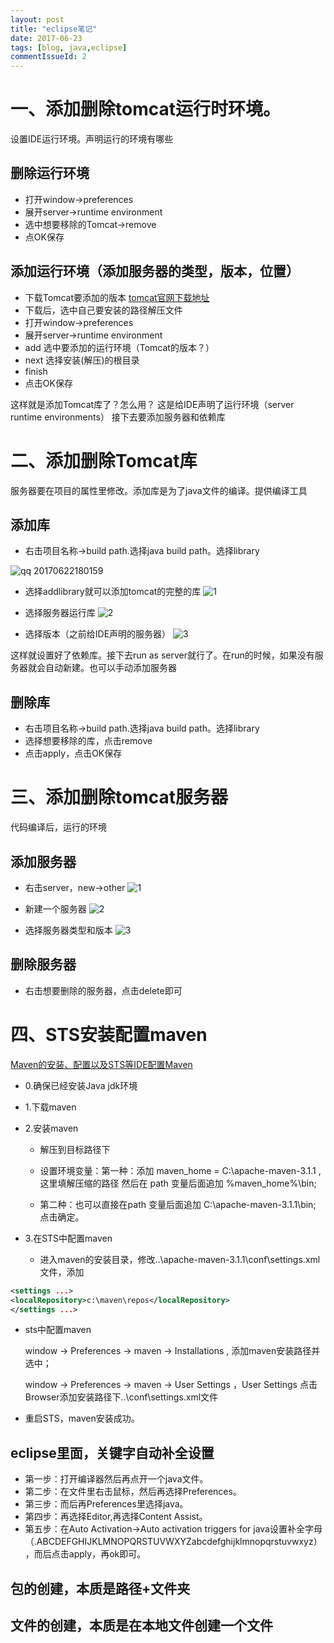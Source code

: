 ```yaml
---
layout: post
title: "eclipse笔记"
date: 2017-06-23
tags: [blog, java,eclipse]
commentIssueId: 2
---
```



# 一、添加删除tomcat运行时环境。
设置IDE运行环境。声明运行的环境有哪些

## 删除运行环境

* 打开window->preferences
* 展开server->runtime environment
* 选中想要移除的Tomcat->remove
* 点OK保存

## 添加运行环境（添加服务器的类型，版本，位置）

* 下载Tomcat要添加的版本 [tomcat官网下载地址](http://tomcat.apache.org/)
* 下载后，选中自己要安装的路径解压文件
* 打开window->preferences
* 展开server->runtime environment
* add 选中要添加的运行环境（Tomcat的版本？）
* next 选择安装(解压)的根目录
* finish
* 点击OK保存

这样就是添加Tomcat库了？怎么用？
这是给IDE声明了运行环境（server runtime environments）
接下去要添加服务器和依赖库

# 二、添加删除Tomcat库
服务器要在项目的属性里修改。添加库是为了java文件的编译。提供编译工具

## 添加库

* 右击项目名称->build path.选择java build path。选择library

![qq 20170622180159](https://user-images.githubusercontent.com/20008525/27428578-132510c0-5775-11e7-841f-f6eb2265a40d.png)

* 选择addlibrary就可以添加tomcat的完整的库
![1](https://user-images.githubusercontent.com/20008525/27762279-a4ed5f48-5ea1-11e7-91f5-5ad0c662842f.png)

* 选择服务器运行库
![2](https://user-images.githubusercontent.com/20008525/27762283-c1722112-5ea1-11e7-8ff7-e704eb14cd4f.png)

* 选择版本（之前给IDE声明的服务器）
![3](https://user-images.githubusercontent.com/20008525/27762284-cbb032cc-5ea1-11e7-83b0-9aa5db881e94.png)

这样就设置好了依赖库。接下去run as server就行了。在run的时候，如果没有服务器就会自动新建。也可以手动添加服务器

## 删除库

* 右击项目名称->build path.选择java build path。选择library
* 选择想要移除的库，点击remove
* 点击apply，点击OK保存
# 三、添加删除tomcat服务器
代码编译后，运行的环境
## 添加服务器
* 右击server，new->other
![1](https://user-images.githubusercontent.com/20008525/27762836-ea43ba60-5eab-11e7-9a12-09a490b15613.png)

* 新建一个服务器
![2](https://user-images.githubusercontent.com/20008525/27762912-cfbd2b58-5eac-11e7-907e-566d3eb38f7b.png) 

* 选择服务器类型和版本
![3](https://user-images.githubusercontent.com/20008525/27762917-e032f4b8-5eac-11e7-82c7-8bbbaa6af283.png)

## 删除服务器

* 右击想要删除的服务器，点击delete即可

# 四、STS安装配置maven

[Maven的安装、配置以及STS等IDE配置Maven](http://blog.csdn.net/eapink/article/details/17915585)


* 0.确保已经安装Java jdk环境
* 1.下载maven
* 2.安装maven

    * 解压到目标路径下
    * 设置环境变量：第一种：添加 maven_home = C:\apache-maven-3.1.1  ,这里填解压缩的路径
然后在 path 变量后面追加 %maven_home%\bin;

    * 第二种：也可以直接在path 变量后面追加 C:\apache-maven-3.1.1\bin;
点击确定。

* 3.在STS中配置maven 

    * 进入maven的安装目录，修改..\apache-maven-3.1.1\conf\settings.xml文件，添加
```xml
<settings ...>
<localRepository>c:\maven\repos</localRepository>
</settings ...>
```
   
 * sts中配置maven
    
    window -> Preferences -> maven -> Installations , 添加maven安装路径并选中；
    
     window -> Preferences -> maven -> User Settings ，User Settings 点击Browser添加安装路径下..\conf\settings.xml文件
 * 重启STS，maven安装成功。




## eclipse里面，关键字自动补全设置

* 第一步：打开编译器然后再点开一个java文件。
* 第二步：在文件里右击鼠标，然后再选择Preferences。
* 第三步：而后再Preferences里选择java。
* 第四步：再选择Editor,再选择Content Assist。
* 第五步：在Auto Activation->Auto activation triggers for java设置补全字母（.ABCDEFGHIJKLMNOPQRSTUVWXYZabcdefghijklmnopqrstuvwxyz），而后点击apply，再ok即可。


## 包的创建，本质是路径+文件夹

## 文件的创建，本质是在本地文件创建一个文件


